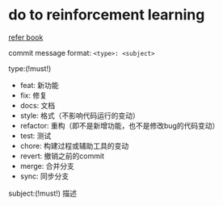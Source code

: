 # do to reinforcement learning

[refer book](https://hrl.boyuai.com/slides)

commit message format:
`<type>: <subject>`

type:(!must!)
+ feat: 新功能
+ fix: 修复
+ docs: 文档
+ style: 格式（不影响代码运行的变动）
+ refactor: 重构（即不是新增功能，也不是修改bug的代码变动）
+ test: 测试
+ chore: 构建过程或辅助工具的变动
+ revert: 撤销之前的commit
+ merge: 合并分支
+ sync: 同步分支


subject:(!must!) 描述